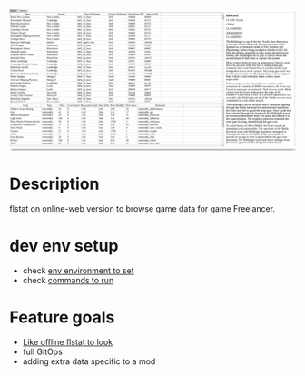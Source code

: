 ![how it looks](docs/howitlooks.png)

# Description

flstat on online-web version to browse game data for game Freelancer.

# dev env setup

- check [env environment to set](.vscode/settings.json)
- check [commands to run](Taskfile.yml)

# Feature goals

- [Like offline flstat to look](<https://discoverygc.com/forums/showthread.php?tid=115254>)
- full GitOps
- adding extra data specific to a mod
